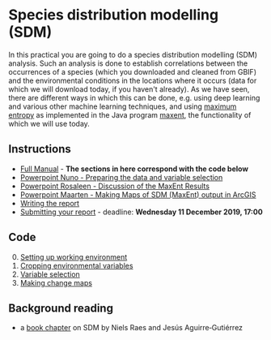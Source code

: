 Species distribution modelling (SDM)
====================================

In this practical you are going to do a species distribution modelling (SDM) analysis. Such an analysis
is done to establish correlations between the occurrences of a species (which you downloaded and cleaned
from GBIF) and the environmental conditions in the locations where it occurs (data for which we will 
download today, if you haven't already). As we have seen, there are different ways in which this can be done,
e.g. using deep learning and various other machine learning techniques, and using 
[maximum entropy](https://en.wikipedia.org/wiki/Principle_of_maximum_entropy) as implemented in the Java
program [maxent](https://biodiversityinformatics.amnh.org/open_source/maxent/), the functionality of which
we will use today.

## Instructions

- [Full Manual](Mebioda_PracticalManual_2019.pdf) - **The sections in here correspond with the code below**
- [Powerpoint Nuno - Preparing the data and variable selection](SDM_Practical_Part_01.pdf)
- [Powerpoint Rosaleen - Discussion of the MaxEnt Results](maxent_ouput_pres.pdf)
- [Powerpoint Maarten - Making Maps of SDM (MaxEnt) output in ArcGIS](https://surfdrive.surf.nl/files/index.php/s/rcBYszz1J1GN7PL)
- [Writing the report](reporting.md)
- [Submitting your report](https://github.com/naturalis/mebioda/blob/master/doc/week2/w2d3/lecture3.md#exercise-contributing-to-the-course-repository) -
  deadline: **Wednesday 11 December 2019, 17:00**

## Code

0. [Setting up working environment](00_SettingUpWorkEnviroment.R)
1. [Cropping environmental variables](01_CroppingEnvVariables.R)
2. [Variable selection](02_VariableSelection.R)
3. [Making change maps](03_Making_ChangeMaps.R)

<!--

The SDM practical
-----------------

- [Instructions for the practical](SDM_Workshop_MethodsBiodiversity_08_12_17.pdf)
- [R script for clipping and variable selection](RScript_SDM_Workshop_VariableSelection_Clipping.R)

Lecture slides
--------------

- [SDM and its suite of applications](Principles_SDM_Raes_2017.pptx) - Niels Raes
- [Practical uses of SDM: Forecasting](Presentation_SDM_Forecasting_Leon_Marshall_08_12_17.pptx) - Leon Marshall


- [examples of cropping and conversion using various approaches](https://github.com/naturalis/mebioda/blob/master/doc/week2/w2d3/Workflow.md)
- [SDM Manual](SDM_Manual) - A collection of informational tutorial pages on DIVA-GIS and Maxent
- [MAXENT Data](Maxent_data.zip) - A Zip archive with example input data and Maxent 
  analysis results for the species [_Macaranga auriculata_](http://www.asianplant.net/MacMalBorneo/Macaranga%20auriculata.htm) -->

Background reading
------------------

- a [book chapter](Raes_Aguirre_2018_ch21.pdf) on SDM by Niels Raes and Jesús Aguirre‐Gutiérrez


